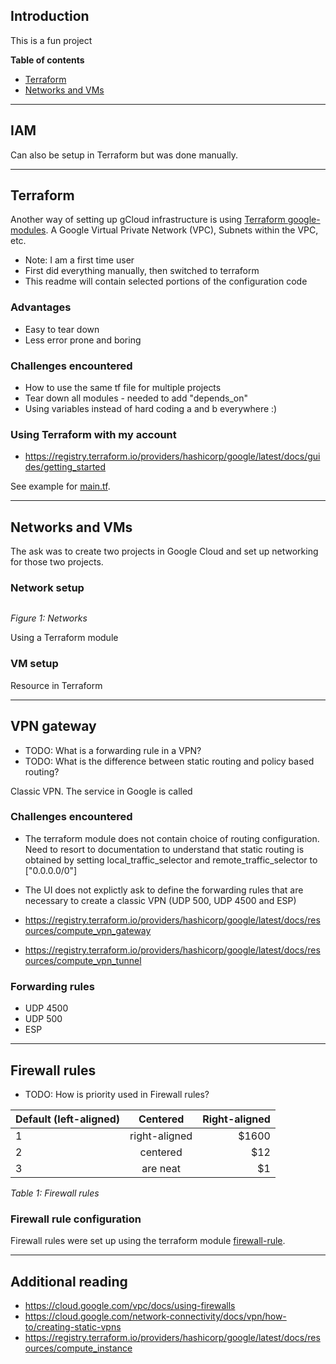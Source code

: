 
## Introduction

This is a fun project

**Table of contents**
- [Terraform](###Terraform)
- [Networks and VMs](###Networks-and-VMs)


---
## IAM
Can also be setup in Terraform but was done manually. 

---
## Terraform

Another way of setting up gCloud infrastructure is using [Terraform google-modules](https://registry.terraform.io/namespaces/terraform-google-modules). A Google Virtual Private Network (VPC), Subnets within the VPC, etc. 

- Note: I am a first time user
- First did everything manually, then switched to terraform 
- This readme will contain selected portions of the configuration code 

### Advantages
- Easy to tear down
- Less error prone and boring

### Challenges encountered
- How to use the same tf file for multiple projects
- Tear down all modules - needed to add "depends_on"
- Using variables instead of hard coding a and b everywhere :) 

### Using Terraform with my account 

- https://registry.terraform.io/providers/hashicorp/google/latest/docs/guides/getting_started

See example for [main.tf](https://registry.terraform.io/modules/terraform-google-modules/network/google/latest). 

---
## Networks and VMs

The ask was to create two projects in Google Cloud and set up networking for those two projects. 

### Network setup

```
```
_Figure 1: Networks_

Using a Terraform module

### VM setup

Resource in Terraform

---
## VPN gateway

- TODO: What is a forwarding rule in a VPN?
- TODO: What is the difference between static routing and policy based routing? 

Classic VPN. The service in Google is called 

### Challenges encountered
- The terraform module does not contain choice of routing configuration. Need to resort to documentation to understand that static routing is obtained by setting local_traffic_selector and remote_traffic_selector to ["0.0.0.0/0"]
- The UI does not explictly ask to define the forwarding rules that are necessary to create a classic VPN (UDP 500, UDP 4500 and ESP)

- https://registry.terraform.io/providers/hashicorp/google/latest/docs/resources/compute_vpn_gateway
- https://registry.terraform.io/providers/hashicorp/google/latest/docs/resources/compute_vpn_tunnel

### Forwarding rules
- UDP 4500 
- UDP 500
- ESP 

---
## Firewall rules

- TODO: How is priority used in Firewall rules? 


| Default (left-aligned)        | Centered           | Right-aligned  |
| ------------- |:-------------:| -----:|
| 1      | right-aligned | $1600 |
| 2      | centered      |   $12 |
| 3 | are neat      |    $1 |
_Table 1: Firewall rules_

### Firewall rule configuration
Firewall rules were set up using the terraform module [firewall-rule](https://registry.terraform.io/modules/terraform-google-modules/network/google/latest/submodules/firewall-rules). 

---
## Additional reading
- https://cloud.google.com/vpc/docs/using-firewalls
- https://cloud.google.com/network-connectivity/docs/vpn/how-to/creating-static-vpns
- https://registry.terraform.io/providers/hashicorp/google/latest/docs/resources/compute_instance